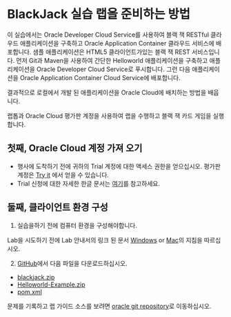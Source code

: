 # BlackJack 실습 랩을 준비하는 방법


이 실습에서는 Oracle Developer Cloud Service를 사용하여 블랙 잭 RESTful 클라우드 애플리케이션을 구축하고 Oracle Application Container 클라우드 서비스에 배포합니다. 샘플 애플리케이션은 HTML5 클라이언트가있는 블랙 잭 REST 서비스입니다. 먼저 Git과 Maven을 사용하여 간단한 Helloworld 애플리케이션을 구축하고 애플리케이션을 Oracle Developer Cloud Service로 푸시합니다. 그런 다음 애플리케이션을 Oracle Application Container Cloud Service에 배포합니다. 

결과적으로 로컬에서 개발 된 애플리케이션을 Oracle Cloud에 배치하는 방법을 배웁니다. 

랩톱과 Oracle Cloud 평가판 계정을 사용하여 랩을 수행하고 블랙 잭 카드 게임을 실행합니다. 

## 첫째, Oracle Cloud 계정 가져 오기


- 행사에 도착하기 전에 귀하의 Trial 계정에 대한 액세스 권한을 얻으십시오. 평가판 계정은 [Try it](http://cloud.oracle.com/tryit) 에서 얻을 수 있습니다. 
- Trial 신청에 대한 자세한 한글 문서는 [여기](http://www.oracloud.kr/post/oracle_cloud_reg/)를 참고하세요.

## 둘째, 클라이언트 환경 구성


1. 실습을하기 전에 컴퓨터 환경을 구성해야합니다. 

Lab을 시도하기 전에 Lab 안내서의 링크 된 문서 [Windows](http://www.oracle.com/webfolder/technetwork/tutorials/OracleCode/Windows-HOL-setup.pdf) or [Mac](http://www.oracle.com/webfolder/technetwork/tutorials/OracleCode/Mac-HOL-setup.pdf)의 지침을 따르십시오. 

2. [GitHub](https://github.com/OracleCloudKr/cloud-native-devops-workshop/tree/master/blackjack)에서 다음 파일을 다운로드하십시오. 
- [blackjack.zip](BlackJack.zip) 
- [Helloworld-Example.zip](Helloworld-Example.zip) 
- [pom.xml](pom.xml) 

문제를 기록하고 랩 가이드 소스를 보려면 [oracle git repository](https://github.com/oracleCloudKr/cloud-native-devops-workshop)로 이동하십시오. 

